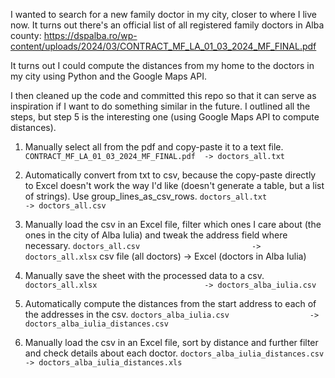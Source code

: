 I wanted to search for a new family doctor in my city, closer to where I live now. It turns out there's an official list of all registered family doctors in Alba county: https://dspalba.ro/wp-content/uploads/2024/03/CONTRACT_MF_LA_01_03_2024_MF_FINAL.pdf

It turns out I could compute the distances from my home to the doctors in my city using Python and the Google Maps API.

I then cleaned up the code and committed this repo so that it can serve as inspiration if I want to do something similar in the future. I outlined all the steps, but step 5 is the interesting one (using Google Maps API to compute distances).

1. Manually select all from the pdf and copy-paste it to a text file.
`CONTRACT_MF_LA_01_03_2024_MF_FINAL.pdf  -> doctors_all.txt`

2. Automatically convert from txt to csv, because the copy-paste directly to Excel doesn't work the way I'd like (doesn't generate a table, but a list of strings). Use group_lines_as_csv_rows.
`doctors_all.txt                         -> doctors_all.csv`

3. Manually load the csv in an Excel file, filter which ones I care about (the ones in the city of Alba Iulia) and tweak the address field where necessary.
`doctors_all.csv                         -> doctors_all.xlsx`
csv file (all doctors)                  -> Excel (doctors in Alba Iulia)

4. Manually save the sheet with the processed data to a csv.
`doctors_all.xlsx                        -> doctors_alba_iulia.csv`

5. Automatically compute the distances from the start address to each of the addresses in the csv.
`doctors_alba_iulia.csv                  -> doctors_alba_iulia_distances.csv`

6. Manually load the csv in an Excel file, sort by distance and further filter and check details about each doctor.
`doctors_alba_iulia_distances.csv        -> doctors_alba_iulia_distances.xls`